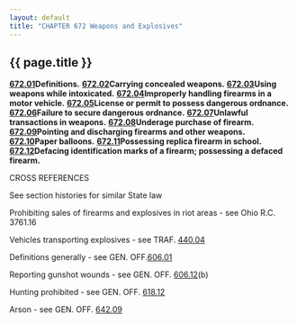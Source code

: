 ```yaml
---
layout: default 
title: "CHAPTER 672 Weapons and Explosives"
---
```


{{ page.title }}
----------------

[**672.01**](377dce2e.html)**Definitions.**
[**672.02**](379f9e6c.html)**Carrying concealed weapons.**
[**672.03**](37c8f8d6.html)**Using weapons while intoxicated.**
[**672.04**](37cef2fa.html)**Improperly handling firearms in a motor
vehicle.** [**672.05**](37f92e16.html)**License or permit to possess
dangerous ordnance.** [**672.06**](3817d4d8.html)**Failure to secure
dangerous ordnance.** [**672.07**](381fd747.html)**Unlawful transactions
in weapons.** [**672.08**](38286947.html)**Underage purchase of
firearm.** [**672.09**](38314330.html)**Pointing and discharging
firearms and other weapons.** [**672.10**](383cae2c.html)**Paper
balloons.** [**672.11**](38412098.html)**Possessing replica firearm in
school.** [**672.12**](3851ae4d.html)**Defacing identification marks of
a firearm; possessing a defaced firearm.**

CROSS REFERENCES

See section histories for similar State law

Prohibiting sales of firearms and explosives in riot areas - see Ohio
R.C. 3761.16

Vehicles transporting explosives - see TRAF. [440.04](2585e57f.html)

Definitions generally - see GEN. OFF.[606.01](28f4ad3b.html)

Reporting gunshot wounds - see GEN. OFF. [606.12](29b721c1.html)(b)

Hunting prohibited - see GEN. OFF. [618.12](2c5021f7.html)

Arson - see GEN. OFF. [642.09](32c4815f.html)
